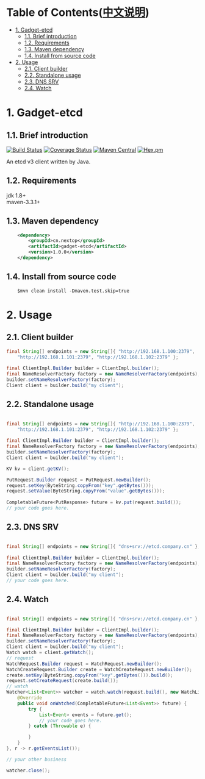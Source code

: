 Table of Contents([中文说明](./README.zh_CN.md))
=================

   * [1. Gadget-etcd](#1-gadget-etcd)
      * [1.1. Brief introduction](#11-brief-introduction)
      * [1.2. Requirements](#12-requirements)
      * [1.3. Maven dependency](#13-maven-dependency)
      * [1.4. Install from source code](#14-install-from-source-code)
   * [2. Usage](#2-usage)
      * [2.1. Client builder](#21-client-builder)
      * [2.2. Standalone usage](#22-standalone-usage)
      * [2.3. DNS SRV](#23-dns-srv)
      * [2.4. Watch](#24-watch)

# 1. Gadget-etcd  
## 1.1. Brief introduction  
[![Build Status](https://travis-ci.org/nextopcn/gadget-etcd.svg?branch=master)](https://travis-ci.org/nextopcn/gadget-etcd)
[![Coverage Status](https://coveralls.io/repos/github/nextopcn/gadget-etcd/badge.svg?branch=master)](https://coveralls.io/github/nextopcn/gadget-etcd?branch=master)
[![Maven Central](https://maven-badges.herokuapp.com/maven-central/cn.nextop/gadget-etcd/badge.svg)](https://maven-badges.herokuapp.com/maven-central/cn.nextop/gadget-etcd)
[![Hex.pm](https://img.shields.io/hexpm/l/plug.svg?maxAge=2592000)](https://github.com/nextopcn/gadget-etcd/blob/master/LICENSE)  
  
An etcd v3 client written by Java.  

## 1.2. Requirements  
jdk 1.8+  
maven-3.3.1+  

## 1.3. Maven dependency

```xml  
    <dependency>
        <groupId>cn.nextop</groupId>
        <artifactId>gadget-etcd</artifactId>
        <version>1.0.0</version>
    </dependency>
```

## 1.4. Install from source code  

``` 
    $mvn clean install -Dmaven.test.skip=true
```  

# 2. Usage  
## 2.1. Client builder  

```java  
final String[] endpoints = new String[]{ "http://192.168.1.100:2379", 
    "http://192.168.1.101:2379", "http://192.168.1.102:2379" };
    
final ClientImpl.Builder builder = ClientImpl.builder();
final NameResolverFactory factory = new NameResolverFactory(endpoints);
builder.setNameResolverFactory(factory); 
Client client = builder.build("my client");
```

## 2.2. Standalone usage  

```java  

final String[] endpoints = new String[]{ "http://192.168.1.100:2379", 
    "http://192.168.1.101:2379", "http://192.168.1.102:2379" };
    
final ClientImpl.Builder builder = ClientImpl.builder();
final NameResolverFactory factory = new NameResolverFactory(endpoints);
builder.setNameResolverFactory(factory); 
Client client = builder.build("my client");

KV kv = client.getKV();

PutRequest.Builder request = PutRequest.newBuilder();
request.setKey(ByteString.copyFrom("key".getBytes()));
request.setValue(ByteString.copyFrom("value".getBytes()));
		
CompletableFuture<PutResponse> future = kv.put(request.build());
// your code goes here. 

```

## 2.3. DNS SRV  
  
```java  

final String[] endpoints = new String[]{ "dns+srv://etcd.company.cn" };
    
final ClientImpl.Builder builder = ClientImpl.builder();
final NameResolverFactory factory = new NameResolverFactory(endpoints);
builder.setNameResolverFactory(factory); 
Client client = builder.build("my client");
// your code goes here.
```

## 2.4. Watch

```java  

final String[] endpoints = new String[]{ "dns+srv://etcd.company.cn" };

final ClientImpl.Builder builder = ClientImpl.builder();
final NameResolverFactory factory = new NameResolverFactory(endpoints);
builder.setNameResolverFactory(factory);
Client client = builder.build("my client");
Watch watch = client.getWatch();
// request
WatchRequest.Builder request = WatchRequest.newBuilder();
WatchCreateRequest.Builder create = WatchCreateRequest.newBuilder();
create.setKey(ByteString.copyFrom("key".getBytes())).build();
request.setCreateRequest(create.build());
// watch
Watcher<List<Event>> watcher = watch.watch(request.build(), new WatchListener<List<Event>>() {
	@Override
	public void onWatched(CompletableFuture<List<Event>> future) {
		try {
			List<Event> events = future.get();
			// your code goes here.
		} catch (Throwable e) {

		}
	}
}, r -> r.getEventsList());

// your other business

watcher.close();
    
```
